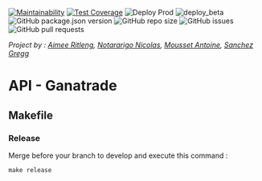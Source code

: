 [![Maintainability](https://api.codeclimate.com/v1/badges/95d8c470facc3db31d68/maintainability)](https://codeclimate.com/github/Ganatrade/api/maintainability)
[![Test Coverage](https://api.codeclimate.com/v1/badges/95d8c470facc3db31d68/test_coverage)](https://codeclimate.com/github/Ganatrade/api/test_coverage)
![Deploy Prod](https://github.com/Ganatrade/api/workflows/Deploy%20Prod/badge.svg?branch=master)
![deploy_beta](https://github.com/Ganatrade/api/workflows/deploy_beta/badge.svg?branch=develop)
![GitHub package.json version](https://img.shields.io/github/package-json/v/Ganatrade/Api)
![GitHub repo size](https://img.shields.io/github/repo-size/ganatrade/api)
![GitHub issues](https://img.shields.io/github/issues-raw/ganatrade/api)
![GitHub pull requests](https://img.shields.io/github/issues-pr-raw/ganatrade/api)

_Project by : 
[Aimee Ritleng](https://github.com/Aimee-RTLNG), 
[Notararigo Nicolas](https://github.com/Neerfix), 
[Mousset Antoine](https://github.com/nrgix2), 
[Sanchez Gregg](https://github.com/Arty3P)_
# API - Ganatrade

## Makefile

### Release
Merge before your branch to develop and execute this command :
```
make release
```
